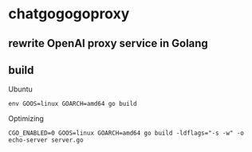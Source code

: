 # chatgogogoproxy

## rewrite OpenAI proxy service in Golang

## build
Ubuntu
````
env GOOS=linux GOARCH=amd64 go build
````
Optimizing
```
CGO_ENABLED=0 GOOS=linux GOARCH=amd64 go build -ldflags="-s -w" -o echo-server server.go
```
